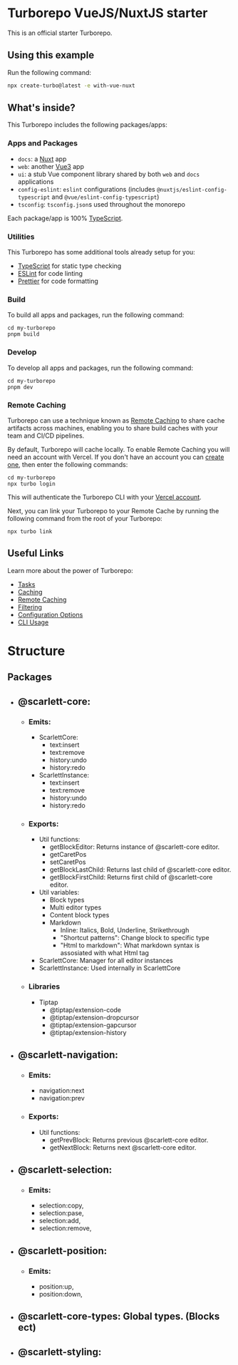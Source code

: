 # Turborepo VueJS/NuxtJS starter

This is an official starter Turborepo.

## Using this example

Run the following command:

```sh
npx create-turbo@latest -e with-vue-nuxt
```

## What's inside?

This Turborepo includes the following packages/apps:

### Apps and Packages

- `docs`: a [Nuxt](https://nuxt.com/) app
- `web`: another [Vue3](https://vuejs.org/) app
- `ui`: a stub Vue component library shared by both `web` and `docs` applications
- `config-eslint`: `eslint` configurations (includes `@nuxtjs/eslint-config-typescript` and `@vue/eslint-config-typescript`)
- `tsconfig`: `tsconfig.json`s used throughout the monorepo

Each package/app is 100% [TypeScript](https://www.typescriptlang.org/).

### Utilities

This Turborepo has some additional tools already setup for you:

- [TypeScript](https://www.typescriptlang.org/) for static type checking
- [ESLint](https://eslint.org/) for code linting
- [Prettier](https://prettier.io) for code formatting

### Build

To build all apps and packages, run the following command:

```
cd my-turborepo
pnpm build
```

### Develop

To develop all apps and packages, run the following command:

```
cd my-turborepo
pnpm dev
```

### Remote Caching

Turborepo can use a technique known as [Remote Caching](https://turbo.build/repo/docs/core-concepts/remote-caching) to share cache artifacts across machines, enabling you to share build caches with your team and CI/CD pipelines.

By default, Turborepo will cache locally. To enable Remote Caching you will need an account with Vercel. If you don't have an account you can [create one](https://vercel.com/signup), then enter the following commands:

```
cd my-turborepo
npx turbo login
```

This will authenticate the Turborepo CLI with your [Vercel account](https://vercel.com/docs/concepts/personal-accounts/overview).

Next, you can link your Turborepo to your Remote Cache by running the following command from the root of your Turborepo:

```
npx turbo link
```

## Useful Links

Learn more about the power of Turborepo:

- [Tasks](https://turbo.build/repo/docs/core-concepts/monorepos/running-tasks)
- [Caching](https://turbo.build/repo/docs/core-concepts/caching)
- [Remote Caching](https://turbo.build/repo/docs/core-concepts/remote-caching)
- [Filtering](https://turbo.build/repo/docs/core-concepts/monorepos/filtering)
- [Configuration Options](https://turbo.build/repo/docs/reference/configuration)
- [CLI Usage](https://turbo.build/repo/docs/reference/command-line-reference)

# Structure

## Packages
- ## @scarlett-core:
  - ### Emits:
    - ScarlettCore:
      - text:insert
      - text:remove
      - history:undo
      - history:redo
    - ScarlettInstance:
      - text:insert
      - text:remove
      - history:undo
      - history:redo
  - ### Exports:
    - Util functions:
      - getBlockEditor: Returns instance of @scarlett-core editor.
      - getCaretPos
      - setCaretPos
      - getBlockLastChild: Returns last child of @scarlett-core editor.
      - getBlockFirstChild: Returns first child of @scarlett-core editor.
    - Util variables:
      - Block types
      - Multi editor types
      - Content block types
      - Markdown
        - Inline: Italics, Bold, Underline, Strikethrough
        - "Shortcut patterns": Change block to specific type
        - "Html to markdown": What markdown syntax is assosiated with what Html tag
    - ScarlettCore: Manager for all editor instances
    - ScarlettInstance: Used internally in ScarlettCore
  - ### Libraries
    - Tiptap
      - @tiptap/extension-code
      - @tiptap/extension-dropcursor
      - @tiptap/extension-gapcursor
      - @tiptap/extension-history
- ## @scarlett-navigation:
  - ### Emits:
    - navigation:next
    - navigation:prev
  - ### Exports:
    - Util functions:
      - getPrevBlock: Returns previous @scarlett-core editor.
      - getNextBlock: Returns next @scarlett-core editor.
- ## @scarlett-selection:
  - ### Emits:
    - selection:copy,
    - selection:pase,
    - selection:add,
    - selection:remove,
- ## @scarlett-position:
  - ### Emits:
    - position:up,
    - position:down,
- ## @scarlett-core-types: Global types. (Blocks ect)
- ## @scarlett-styling:
